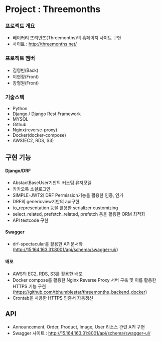 # Project : Threemonths

### 프로젝트 개요
- 베이커리 뜨리먼뜨(Threemonths)의 홈페이지 사이트 구현
- 사이트 : http://threemonths.net/

### 프로젝트 멤버
- 김영빈(Back) 
- 이현정(Front)
- 장형원(Front)

### 기술스택
- Python
- Django / Django Rest Framework
- MYSQL
- Github
- Nginx(reverse-proxy)
- Docker(docker-compose)
- AWS(EC2, RDS, S3)

## 구현 기능

#### Django/DRF
- AbstactBaseUser기반의 커스텀 유저모델
- 카카오톡 소셜로그인
- SIMPLE-JWT와 DRF Permission기능을 활용한 인증, 인가
- DRF의 genericview기반의 api구현
- to_representation 등을 활용한 serializer customizing
- select_related, prefetch_related, prefetch 등을 활용한 ORM 최적화
- API testcode 구현

#### Swagger
- drf-spectacular를 활용한 API문서화(http://15.164.163.31:8001/api/schema/swagger-ui/)

#### 배포
- AWS의 EC2, RDS, S3를 활용한 배포
- Docker compose를 활용한 Nginx Reverse Proxy 서버 구축 및 이를 활용한 HTTPS 기능 구현(https://github.com/tbhumblestar/threemonths_backend_docker)
- Crontab을 사용한 HTTPS 인증서 자동갱신

## API
- Announcement, Order, Product, Image, User 리소스 관련 API 구현
- Swagger 사이트 : http://15.164.163.31:8001/api/schema/swagger-ui/
